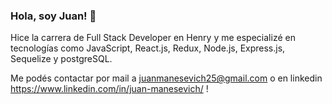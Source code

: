 ### Hola, soy Juan! 👋

Hice la carrera de Full Stack Developer en Henry y me especializé en tecnologías como JavaScript, React.js, Redux, Node.js, Express.js, Sequelize y postgreSQL.

Me podés contactar por mail a juanmanesevich25@gmail.com o en linkedin https://www.linkedin.com/in/juan-manesevich/ !

<!--
**juanmane/juanmane** is a ✨ _special_ ✨ repository because its `README.md` (this file) appears on your GitHub profile.

Here are some ideas to get you started:

- 🔭 I’m currently working on ...
- 🌱 I’m currently learning ...
- 👯 I’m looking to collaborate on ...
- 🤔 I’m looking for help with ...
- 💬 Ask me about ...
- 📫 How to reach me: ...
- 😄 Pronouns: ...
- ⚡ Fun fact: ...
-->
